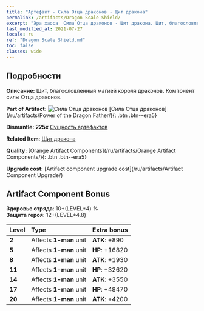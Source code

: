 ```yaml
---
title: "Артефакт - Сила Отца драконов - Щит дракона"
permalink: /artifacts/Dragon Scale Shield/
excerpt: "Эра хаоса  Сила Отца драконов - Щит дракона. Щит, благословленный магией короля драконов. Компонент силы Отца драконов."
last_modified_at: 2021-07-27
locale: ru
ref: "Dragon Scale Shield.md"
toc: false
classes: wide
---
```




## Подробности

 **Описание:** Щит, благословленный магией короля драконов. Компонент силы Отца драконов.

 **Part of Artifact:** ![Сила Отца драконов](/images/t/icon_artifact_40.png) [Сила Отца драконов](/ru/artifacts/Power of the Dragon Father/){: .btn .btn--era5}

 **Dismantle: 225x** [Сущность артефактов](/ItemsRU/con_905/)

 **Related Item**: [Щит дракона](/ItemsRU/art_144/)

 **Quality:** [Orange Artifact Components](/ru/artifacts/Orange Artifact Components/){: .btn .btn--era5}

 **Upgrade cost:** [Artifact component upgrade cost](/ru/artifacts/Artifact Component Upgrade/)

## Artifact Component Bonus

  **Здоровье отряда**: 10+(LEVEL\*4) %<br/>**Защита героя**: 12+(LEVEL\*4.8)

  |  Level  | Type |    Extra bonus  | 
  |:--------|:-----|:----------------| 
  | **2** | Affects **1-man** unit | **ATK**: +890 | 
  | **5** | Affects **1-man** unit | **HP**: +16820 | 
  | **8** | Affects **1-man** unit | **ATK**: +1930 | 
  | **11** | Affects **1-man** unit | **HP**: +32620 | 
  | **14** | Affects **1-man** unit | **ATK**: +3550 | 
  | **17** | Affects **1-man** unit | **HP**: +48470 | 
  | **20** | Affects **1-man** unit | **ATK**: +4200 | 
